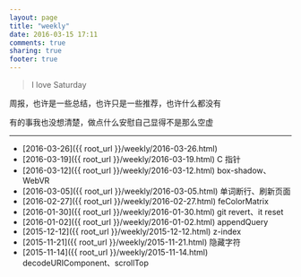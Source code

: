 ```yaml
---
layout: page
title: "weekly"
date: 2016-03-15 17:11
comments: true
sharing: true
footer: true
---
```


> I love Saturday

周报，也许是一些总结，也许只是一些推荐，也许什么都没有

有的事我也没想清楚，做点什么安慰自己显得不是那么空虚

---

- [2016-03-26]({{ root_url }}/weekly/2016-03-26.html)
- [2016-03-19]({{ root_url }}/weekly/2016-03-19.html) C 指针
- [2016-03-12]({{ root_url }}/weekly/2016-03-12.html) box-shadow、WebVR
- [2016-03-05]({{ root_url }}/weekly/2016-03-05.html) 单词断行、刷新页面
- [2016-02-27]({{ root_url }}/weekly/2016-02-27.html) feColorMatrix
- [2016-01-30]({{ root_url }}/weekly/2016-01-30.html) git revert、it reset
- [2016-01-02]({{ root_url }}/weekly/2016-01-02.html) appendQuery
- [2015-12-12]({{ root_url }}/weekly/2015-12-12.html) z-index
- [2015-11-21]({{ root_url }}/weekly/2015-11-21.html) 隐藏字符
- [2015-11-14]({{ root_url }}/weekly/2015-11-14.html) decodeURIComponent、scrollTop
